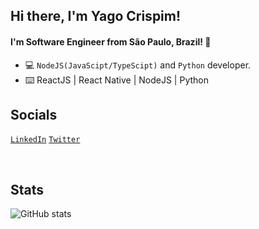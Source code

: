 ## Hi there, I'm Yago Crispim!
#### I'm Software Engineer from São Paulo, Brazil! 👋

- 💻 ```NodeJS(JavaScipt/TypeScipt)``` and ```Python``` developer.
- ⌨️ ReactJS | React Native | NodeJS | Python
## Socials
<a href="https://www.linkedin.com/in/yago-crispim-66b01619b/" target="blank" rel="noopener noreferrer">```LinkedIn```</a>
<a href="https://twitter.com/Souza_R96" target="blank" rel="noopener noreferrer">```Twitter```</a>

<br />

## Stats 

![GitHub stats](https://github-readme-stats.vercel.app/api?username=YagoCrispim&show_icons=true)

